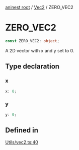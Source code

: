 [aninest root](../../index.md) / [Vec2](../index.md) / ZERO\_VEC2

# ZERO\_VEC2

```ts
const ZERO_VEC2: object;
```

A 2D vector with x and y set to 0.

## Type declaration

### x

```ts
x: 0;
```

### y

```ts
y: 0;
```

## Defined in

[Utils/vec2.ts:40](https://github.com/zphrs/aninest/blob/8c5d5cec878cb0688cbcb852e4de66105e356f88/core/src/Utils/vec2.ts#L40)
